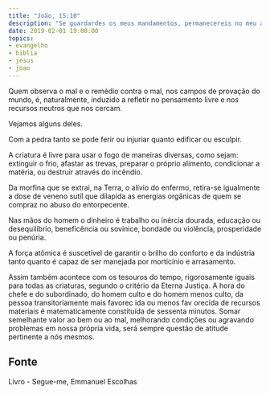 ```yaml
---
title: "João, 15:10"
description: "Se guardardes os meus mandamentos, permanecereis no meu amor..." - Jesus
date: 2019-02-01 19:00:00
topics: 
- evangelho
- biblia
- jesus
- joao
---
```


Quem observa o mal e o remédio contra o mal, nos campos de
provação do mundo, é, naturalmente, induzido a refletir no pensamento
livre e nos recursos neutros que nos cercam.

Vejamos alguns deles.

Com a pedra tanto se pode ferir ou injuriar quanto edificar ou
esculpir.

A criatura é livre para usar o fogo de maneiras diversas, como
sejam: extinguir o frio, afastar as trevas, preparar o próprio alimento,
condicionar a matéria, ou destruir através do incêndio.

Da morfina que se extrai, na Terra, o alívio do enfermo, retira-se
igualmente a dose de veneno sutil que dilapida as energias orgânicas de quem se
compraz no abuso do entorpecente.

Nas mãos do homem o dinheiro é trabalho ou inércia dourada, educação ou
desequilíbrio, beneficência ou sovinice, bondade ou violência, prosperidade ou
penúria.

A força atômica é suscetível de garantir o brilho do conforto e da indústria tanto
quanto é capaz de ser manejada por morticínio e arrasamento.

Assim também acontece com os tesouros do tempo, rigorosamente iguais para todas
as criaturas, segundo o critério da Eterna Justiça. A hora do chefe e do
subordinado, do homem culto e do homem menos culto, da pessoa transitoriamente
mais favorec ida ou menos fav orecida de recursos materiais é matematicamente
constituída de sessenta minutos. Somar semelhante valor ao bem ou ao mal,
melhorando condições ou agravando problemas em nossa própria vida, será sempre
questão de atitude pertinente a nós mesmos.


## Fonte
Livro - Segue-me, Emmanuel
Escolhas

